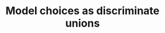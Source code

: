---
title: 'Model choices as discriminate unions'
description: Modeling choices play a crucial role in achieving code-data separation in data-oriented programming, leading to modular, maintainable, and extensible code that can handle diverse data variants in a unified and type-safe manner. <br><br>Both Java and Ballerina provide mechanisms to model choices as discriminate unions. Java uses interfaces or abstract classes along with class hierarchies and method overrides to represent the variants and their behaviors. Ballerina, on the other hand, offers built-in support for discriminate unions with a concise and language-integrated syntax.
image:
url: https://github.com/ballerina-guides/integration-samples/tree/main/model-choices-for-dop
---